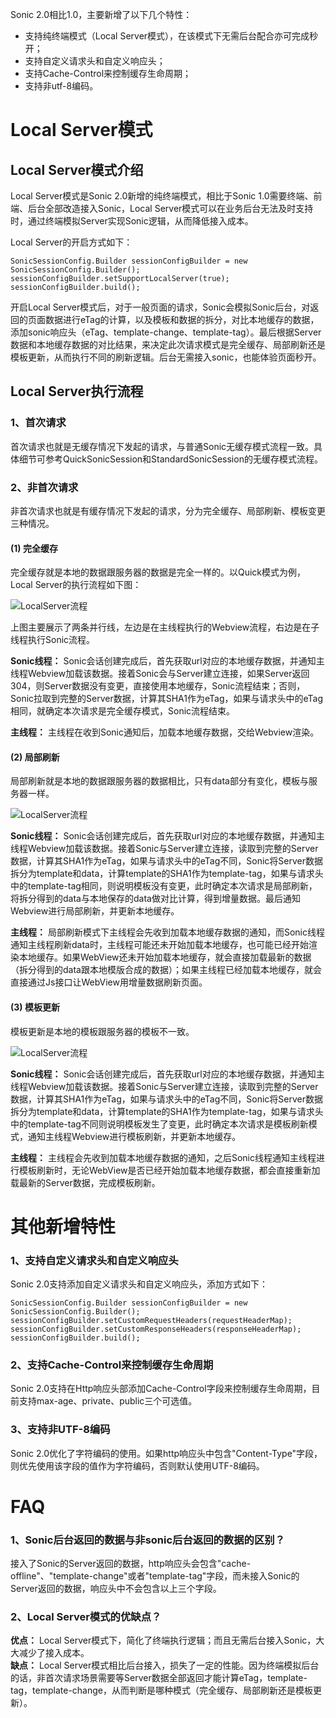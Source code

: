 Sonic 2.0相比1.0，主要新增了以下几个特性：
* 支持纯终端模式（Local Server模式），在该模式下无需后台配合亦可完成秒开；
* 支持自定义请求头和自定义响应头；
* 支持Cache-Control来控制缓存生命周期；
* 支持非utf-8编码。

# Local Server模式

## Local Server模式介绍
Local Server模式是Sonic 2.0新增的纯终端模式，相比于Sonic 1.0需要终端、前端、后台全部改造接入Sonic，Local Server模式可以在业务后台无法及时支持时，通过终端模拟Server实现Sonic逻辑，从而降低接入成本。

Local Server的开启方式如下：
    
    SonicSessionConfig.Builder sessionConfigBuilder = new SonicSessionConfig.Builder();
    sessionConfigBuilder.setSupportLocalServer(true);
    sessionConfigBuilder.build();

开启Local Server模式后，对于一般页面的请求，Sonic会模拟Sonic后台，对返回的页面数据进行eTag的计算，以及模板和数据的拆分，对比本地缓存的数据，添加sonic响应头（eTag、template-change、template-tag）。最后根据Server数据和本地缓存数据的对比结果，来决定此次请求模式是完全缓存、局部刷新还是模板更新，从而执行不同的刷新逻辑。后台无需接入sonic，也能体验页面秒开。

## Local Server执行流程
### 1、首次请求
首次请求也就是无缓存情况下发起的请求，与普通Sonic无缓存模式流程一致。具体细节可参考QuickSonicSession和StandardSonicSession的无缓存模式流程。

### 2、非首次请求
非首次请求也就是有缓存情况下发起的请求，分为完全缓存、局部刷新、模板变更三种情况。

#### (1) 完全缓存

完全缓存就是本地的数据跟服务器的数据是完全一样的。以Quick模式为例，Local Server的执行流程如下图：

![LocalServer流程](https://github.com/Tencent/VasSonic/blob/master/assets/LocalServerModeCache.png)

上图主要展示了两条并行线，左边是在主线程执行的Webview流程，右边是在子线程执行Sonic流程。

**Sonic线程：**
Sonic会话创建完成后，首先获取url对应的本地缓存数据，并通知主线程Webview加载该数据。接着Sonic会与Server建立连接，如果Server返回304，则Server数据没有变更，直接使用本地缓存，Sonic流程结束；否则，Sonic拉取到完整的Server数据，计算其SHA1作为eTag，如果与请求头中的eTag相同，就确定本次请求是完全缓存模式，Sonic流程结束。 

**主线程：**
主线程在收到Sonic通知后，加载本地缓存数据，交给Webview渲染。

#### (2) 局部刷新

局部刷新就是本地的数据跟服务器的数据相比，只有data部分有变化，模板与服务器一样。

![LocalServer流程](https://github.com/Tencent/VasSonic/blob/master/assets/LocalServerModeDataUpdate.png)

**Sonic线程：**
Sonic会话创建完成后，首先获取url对应的本地缓存数据，并通知主线程Webview加载该数据。接着Sonic与Server建立连接，读取到完整的Server数据，计算其SHA1作为eTag，如果与请求头中的eTag不同，Sonic将Server数据拆分为template和data，计算template的SHA1作为template-tag，如果与请求头中的template-tag相同，则说明模板没有变更，此时确定本次请求是局部刷新，将拆分得到的data与本地保存的data做对比计算，得到增量数据。最后通知Webview进行局部刷新，并更新本地缓存。

**主线程：**
局部刷新模式下主线程会先收到加载本地缓存数据的通知，而Sonic线程通知主线程刷新data时，主线程可能还未开始加载本地缓存，也可能已经开始渲染本地缓存。如果WebView还未开始加载本地缓存，就会直接加载最新的数据（拆分得到的data跟本地模版合成的数据）；如果主线程已经加载本地缓存，就会直接通过Js接口让WebView用增量数据刷新页面。

#### (3) 模板更新

模板更新是本地的模板跟服务器的模板不一致。

![LocalServer流程](https://github.com/Tencent/VasSonic/blob/master/assets/LocalServerModeTemplateChange.png)

**Sonic线程：**
Sonic会话创建完成后，首先获取url对应的本地缓存数据，并通知主线程Webview加载该数据。接着Sonic与Server建立连接，读取到完整的Server数据，计算其SHA1作为eTag，如果与请求头中的eTag不同，Sonic将Server数据拆分为template和data，计算template的SHA1作为template-tag，如果与请求头中的template-tag不同则说明模板发生了变更，此时确定本次请求是模板刷新模式，通知主线程Webview进行模板刷新，并更新本地缓存。 

**主线程：**
主线程会先收到加载本地缓存数据的通知，之后Sonic线程通知主线程进行模板刷新时，无论WebView是否已经开始加载本地缓存数据，都会直接重新加载最新的Server数据，完成模板刷新。

# 其他新增特性
### 1、支持自定义请求头和自定义响应头
Sonic 2.0支持添加自定义请求头和自定义响应头，添加方式如下：

    SonicSessionConfig.Builder sessionConfigBuilder = new SonicSessionConfig.Builder();
    sessionConfigBuilder.setCustomRequestHeaders(requestHeaderMap);
	sessionConfigBuilder.setCustomResponseHeaders(responseHeaderMap);
    sessionConfigBuilder.build();

### 2、支持Cache-Control来控制缓存生命周期
Sonic 2.0支持在Http响应头部添加Cache-Control字段来控制缓存生命周期，目前支持max-age、private、public三个可选值。


### 3、支持非UTF-8编码
Sonic 2.0优化了字符编码的使用。如果http响应头中包含"Content-Type"字段，则优先使用该字段的值作为字符编码，否则默认使用UTF-8编码。

# FAQ

### 1、Sonic后台返回的数据与非sonic后台返回的数据的区别？
     
接入了Sonic的Server返回的数据，http响应头会包含"cache-offline"、"template-change"或者"template-tag"字段，而未接入Sonic的Server返回的数据，响应头中不会包含以上三个字段。

### 2、Local Server模式的优缺点？

**优点：**
Local Server模式下，简化了终端执行逻辑；而且无需后台接入Sonic，大大减少了接入成本。  
**缺点：**
Local Server模式相比后台接入，损失了一定的性能。因为终端模拟后台的话，非首次请求场景需要等Server数据全部返回才能计算eTag，template-tag，template-change，从而判断是哪种模式（完全缓存、局部刷新还是模板更新）。
